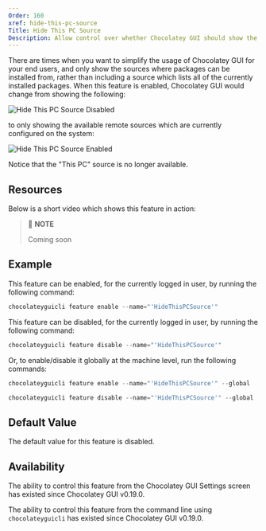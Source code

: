 ```yaml
---
Order: 160
xref: hide-this-pc-source
Title: Hide This PC Source
Description: Allow control over whether Chocolatey GUI should show the local This PC source or not.
---
```


There are times when you want to simplify the usage of Chocolatey GUI for your end users, and only show the sources where packages can be installed from, rather than including a source which lists all of the currently installed packages.  When this feature is enabled, Chocolatey GUI would change from showing the following:

![Hide This PC Source Disabled](/assets/images/chocolatey-gui/feature_hide_this_pc_source_disabled.png "Hide This PC Source Disabled")

to only showing the available remote sources which are currently configured on the system:

![Hide This PC Source Enabled](/assets/images/chocolatey-gui/feature_hide_this_pc_source_enabled.png "Hide This PC Source Enabled")

Notice that the "This PC" source is no longer available.

<?! Include "../../../../../shared/require-chocolatey-gui-licensed-extension-note.txt" /?>

<?! Include "../../../../../shared/restart-required-warning.txt" /?>

<?! Include "../../../../../shared/hiding-sources.txt" /?>

## Resources

Below is a short video which shows this feature in action:

> :memo: **NOTE**
>
> Coming soon

## Example

This feature can be enabled, for the currently logged in user, by running the following command:

```powershell
chocolateyguicli feature enable --name="'HideThisPCSource'"
```

This feature can be disabled, for the currently logged in user, by running the following command:

```powershell
chocolateyguicli feature disable --name="'HideThisPCSource'"
```

Or, to enable/disable it globally at the machine level, run the following commands:

```powershell
chocolateyguicli feature enable --name="'HideThisPCSource'" --global

chocolateyguicli feature disable --name="'HideThisPCSource'" --global
```

## Default Value

The default value for this feature is disabled.

## Availability

The ability to control this feature from the Chocolatey GUI Settings screen has existed since Chocolatey GUI v0.19.0.

The ability to control this feature from the command line using `chocolateyguicli` has existed since Chocolatey GUI v0.19.0.